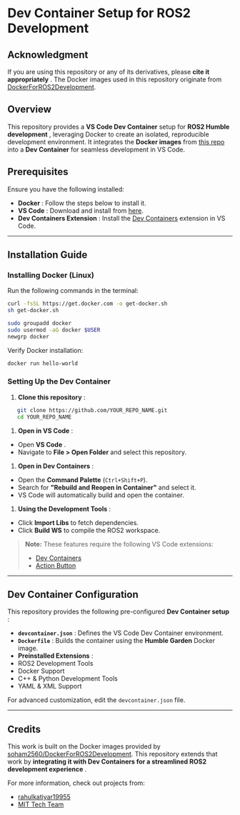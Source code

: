 
# Dev Container Setup for ROS2 Development

## Acknowledgment

If you are using this repository or any of its derivatives, please  **cite it appropriately** . The Docker images used in this repository originate from [DockerForROS2Development](https://github.com/soham2560/DockerForROS2Development).

## Overview

This repository provides a **VS Code Dev Container** setup for  **ROS2 Humble development** , leveraging Docker to create an isolated, reproducible development environment. It integrates the **Docker images** from [this repo](https://github.com/soham2560/DockerForROS2Development) into a **Dev Container** for seamless development in VS Code.

## Prerequisites

Ensure you have the following installed:

* **Docker** : Follow the steps below to install it.
* **VS Code** : Download and install from [here](https://code.visualstudio.com/).
* **Dev Containers Extension** : Install the [Dev Containers](https://marketplace.visualstudio.com/items?itemName=ms-vscode-remote.remote-containers) extension in VS Code.

---

## Installation Guide

### Installing Docker (Linux)

Run the following commands in the terminal:

```bash
curl -fsSL https://get.docker.com -o get-docker.sh
sh get-docker.sh

sudo groupadd docker
sudo usermod -aG docker $USER
newgrp docker
```

Verify Docker installation:

```bash
docker run hello-world
```

### Setting Up the Dev Container

1. **Clone this repository** :

```bash
   git clone https://github.com/YOUR_REPO_NAME.git
   cd YOUR_REPO_NAME
```

1. **Open in VS Code** :

* Open  **VS Code** .
* Navigate to **File > Open Folder** and select this repository.

1. **Open in Dev Containers** :

* Open the **Command Palette** (`Ctrl+Shift+P`).
* Search for **"Rebuild and Reopen in Container"** and select it.
* VS Code will automatically build and open the container.

1. **Using the Development Tools** :

* Click **Import Libs** to fetch dependencies.
* Click **Build WS** to compile the ROS2 workspace.

> **Note:** These features require the following VS Code extensions:
>
> * [Dev Containers](https://marketplace.visualstudio.com/items?itemName=ms-vscode-remote.remote-containers)
> * [Action Button](https://marketplace.visualstudio.com/items?itemName=seunlanlege.action-buttons)

---

## Dev Container Configuration

This repository provides the following pre-configured  **Dev Container setup** :

* **`devcontainer.json`** : Defines the VS Code Dev Container environment.
* **`Dockerfile`** : Builds the container using the **Humble Garden** Docker image.
* **Preinstalled Extensions** :
* ROS2 Development Tools
* Docker Support
* C++ & Python Development Tools
* YAML & XML Support

For advanced customization, edit the `devcontainer.json` file.

---

## Credits

This work is built on the Docker images provided by [soham2560/DockerForROS2Development](https://github.com/soham2560/DockerForROS2Development). This repository extends that work by  **integrating it with Dev Containers for a streamlined ROS2 development experience** .

For more information, check out projects from:

* [rahulkatiyar19955](https://www.rahulkatiyar.com/)
* [MIT Tech Team](https://github.com/mittechteam)
